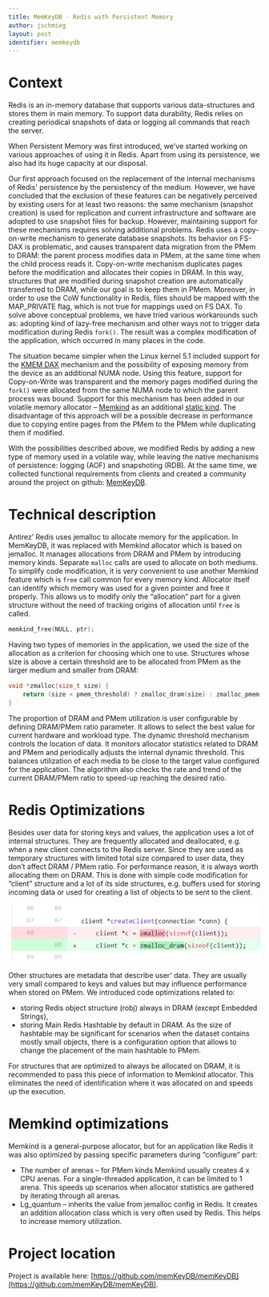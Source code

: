```yaml
---
title: MemKeyDB - Redis with Persistent Memory
author: jschmieg
layout: post
identifier: memkeydb
---
```



# Context

Redis is an in-memory database that supports various data-structures and stores
them in main memory. To support data durability, Redis relies on creating
periodical snapshots of data or logging all commands that reach the server.

When Persistent Memory was first introduced, we've started working on various
approaches of using it in Redis. Apart from using its persistence, we also had
its huge capacity at our disposal.

Our first approach focused on the replacement of the internal mechanisms of
Redis' persistence by the persistency of the medium. However, we have concluded
that the exclusion of these features can be negatively perceived by existing
users for at least two reasons: the same mechanism (snapshot creation) is used
for replication and current infrastructure and software are adopted to use
snapshot files for backup. However, maintaining support for these mechanisms
requires solving additional problems.  Redis uses a copy-on-write mechanism to
generate database snapshots. Its behavior on FS-DAX is problematic, and causes
transparent data migration from the PMem to DRAM: the parent process modifies
data in PMem, at the same time when the child process reads it. Copy-on-write
mechanism duplicates pages before the modification and allocates their copies in
DRAM. In this way, structures that are modified during snapshot creation are
automatically transferred to DRAM, while our goal is to keep them in PMem.
Moreover, in order to use the CoW functionality in Redis, files should be mapped
with the MAP_PRIVATE flag, which is not true for mappings used on FS DAX. To
solve above conceptual problems, we have tried various workarounds such as:
adopting kind of lazy-free mechanism and other ways not to trigger data
modification during Redis `fork()`. The result was a complex modification of the
application, which occurred in many places in the code.

The situation became simpler when the Linux kernel 5.1 included support for the
[KMEM DAX](https://patchwork.kernel.org/cover/10829019/) mechanism and the
possibility of exposing memory from the device as an additional NUMA node. Using
this feature, support for Copy-on-Write was transparent and the memory pages
modified during the `fork()` were allocated from the same NUMA node to which the
parent process was bound. Support for this mechanism has been added in our
volatile memory allocator –
[Memkind](https://pmem.io/2020/01/20/libmemkind.html) as an additional [static
kind](https://pmem.io/2020/01/20/memkind-dax-kmem.html). The disadvantage of
this approach will be a possible decrease in performance due to copying entire
pages from the PMem to the PMem while duplicating them if modified. 

With the possibilities described above, we modified Redis by adding a new type
of memory used in a volatile way, while leaving the native mechanisms of
persistence: logging (AOF) and snapshoting (RDB). At the same time, we collected
functional requirements from clients and created a community around the project
on github: [MemKeyDB](https://github.com/memKeyDB/memKeyDB).

# Technical description

Antirez’ Redis uses jemalloc to allocate memory for the application. In
MemKeyDB, it was replaced with Memkind allocator which is based on jemalloc. It
manages allocations from DRAM and PMem by introducing memory kinds. Separate
`malloc` calls are used to allocate on both mediums. To simplify code
modification, it is very convenient to use another Memkind feature which is
`free` call common for every memory kind. Allocator itself can identify which
memory was used for a given pointer and free it properly. This allows us to
modify only the “allocation” part for a given structure without the need of
tracking origins of allocation until `free` is called.
```c
memkind_free(NULL, ptr);
```
Having two types of memories in the application, we used the size of the
allocation as a criterion for choosing which one to use. Structures whose size
is above a certain threshold are to be allocated from PMem as the larger medium
and smaller from DRAM:
```c
void *zmalloc(size_t size) {
    return (size < pmem_threshold) ? zmalloc_dram(size) : zmalloc_pmem(size);
}
```
The proportion of DRAM and PMem utilization is user configurable by defining
DRAM/PMem ratio parameter. It allows to select the best value for current
hardware and workload type. The dynamic threshold mechanism controls the
location of data. It monitors allocator statistics related to DRAM and PMem and
periodically adjusts the internal dynamic threshold. This balances utilization
of each media to be close to the target value configured for the application.
The algorithm also checks the rate and trend of the current DRAM/PMem ratio to
speed-up reaching the desired ratio.

# Redis Optimizations

Besides user data for storing keys and values, the application uses a lot of
internal structures. They are frequently allocated and deallocated, e.g. when a
new client connects to the Redis server. Since they are used as temporary
structures with limited total size compared to user data, they don’t affect DRAM
/ PMem ratio. For performance reason, it is always worth allocating them on
DRAM. This is done with simple code modification for “client” structure and a
lot of its side structures, e.g. buffers used for storing incoming data or used
for creating a list of objects to be sent to the client.

![Client optimization](/assets/memkeydb_client.png)

Other structures are metadata that describe user' data. They are usually very
small compared to keys and values but may influence performance when stored on
PMem. We introduced code optimizations related to:
* storing Redis object structure (robj) always in DRAM (except Embedded
  Strings),
* storing Main Redis Hashtable by default in DRAM. As the size of hashtable may
  be significant for scenarios when the dataset contains mostly small objects,
  there is a configuration option that allows to change the placement of the 
  main hashtable to PMem.

For structures that are optimized to always be allocated on DRAM, it is
recommended to pass this piece of information to Memkind allocator. This
eliminates the need of identification where it was allocated on and speeds up
the execution.

# Memkind optimizations

Memkind is a general-purpose allocator, but for an application like Redis it was
also optimized by passing specific parameters during “configure” part:
* The number of arenas – for PMem kinds Memkind usually creates 4 x CPU arenas.
  For a single-threaded application, it can be limited to 1 arena. This speeds
  up scenarios when allocator statistics are gathered by iterating through all
  arenas.
* Lg_quantum – inherits the value from jemalloc config in Redis. It creates an
  addition allocation class which is very often used by Redis. This helps to
  increase memory utilization.

# Project location

Project is available here:
[https://github.com/memKeyDB/memKeyDB](https://github.com/memKeyDB/memKeyDB).


